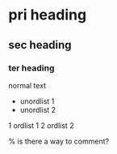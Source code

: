 # pri heading
## sec heading
### ter heading

normal text

* unordlist 1
* unordlist 2

1 ordlist 1
2 ordlist 2

% is there a way to comment?

